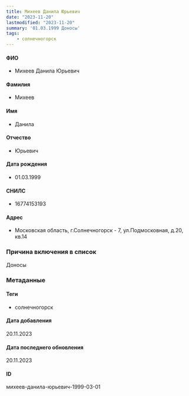 ```yaml
---
title: Михеев Данила Юрьевич
date: "2023-11-20"
lastmodified: "2023-11-20"
summary: '01.03.1999 Доносы'
tags: 
    - солнечногорск
---
```

<!--# pp2-->
<!--## Фигурант-->
<!--### Личные данные-->
#### ФИО
- Михеев Данила Юрьевич
#### Фамилия
- Михеев
#### Имя
- Данила
#### Отчество
- Юрьевич
#### Дата рождения
- 01.03.1999
#### СНИЛС
- 16774153193
#### Адрес
- Московская область, г.Солнечногорск - 7, ул.Подмосковная, д.20, кв.14
### Причина включения в список
Доносы
### Метаданные
#### Теги
- солнечногорск
#### Дата добавления
20.11.2023
#### Дата последнего обновления
20.11.2023
#### ID
михеев-данила-юрьевич-1999-03-01
<!--## END;-->
